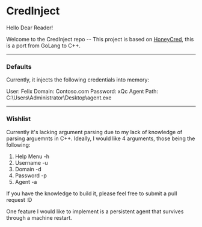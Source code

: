 # CredInject
Hello Dear Reader!

Welcome to the CredInject repo -- This project is based on [HoneyCred](https://github.com/hosom/honeycred/tree/master), this is a port from GoLang to C++. 

---

### Defaults
Currently, it injects the following credentials into memory:

User: Felix
Domain: Contoso.com
Password: xQc
Agent Path: C:\Users\Administrator\Desktop\agent.exe

---

### Wishlist
Currently it's lacking argument parsing due to my lack of knowledge of parsing arguemnts in C++. Ideally, I would like 4 arguments, those being the following:

1. Help Menu -h
2. Username -u
3. Domain -d
4. Password -p
5. Agent -a

If you have the knowledge to build it, please feel free to submit a pull request :D

One feature I would like to implement is a persistent agent that survives through a machine restart.
